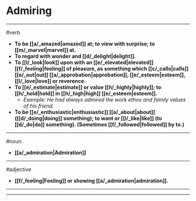 # Admiring
---
#verb
- **To be [[a/_amazed|amazed]] at; to view with surprise; to [[m/_marvel|marvel]] at.**
- **To regard with wonder and [[d/_delight|delight]].**
- **To [[l/_look|look]] upon with an [[e/_elevated|elevated]] [[f/_feeling|feeling]] of pleasure, as something which [[c/_calls|calls]] [[o/_out|out]] [[a/_approbation|approbation]], [[e/_esteem|esteem]], [[l/_love|love]] or reverence.**
- **To [[e/_estimate|estimate]] or value [[h/_highly|highly]]; to [[h/_hold|hold]] in [[h/_high|high]] [[e/_esteem|esteem]].**
	- _Example: He had always admired the work ethos and family values of his friend._
- **To be [[e/_enthusiastic|enthusiastic]] [[a/_about|about]] ([[d/_doing|doing]] something); to want or [[l/_like|like]] (to [[d/_do|do]] something). (Sometimes [[f/_followed|followed]] by to.)**
---
#noun
- **[[a/_admiration|Admiration]]**
---
#adjective
- **[[f/_feeling|Feeling]] or showing [[a/_admiration|admiration]].**
---
---

